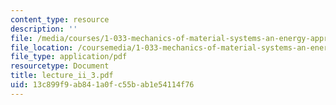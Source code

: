 ```yaml
---
content_type: resource
description: ''
file: /media/courses/1-033-mechanics-of-material-systems-an-energy-approach-fall-2003/13c899f9ab841a0fc55bab1e54114f76_lecture_ii_3.pdf
file_location: /coursemedia/1-033-mechanics-of-material-systems-an-energy-approach-fall-2003/13c899f9ab841a0fc55bab1e54114f76_lecture_ii_3.pdf
file_type: application/pdf
resourcetype: Document
title: lecture_ii_3.pdf
uid: 13c899f9-ab84-1a0f-c55b-ab1e54114f76
---
```

